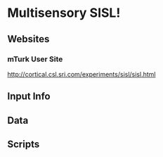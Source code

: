 # Multisensory SISL!

## Websites
### mTurk User Site 
http://cortical.csl.sri.com/experiments/sisl/sisl.html

## Input Info
## Data
## Scripts
